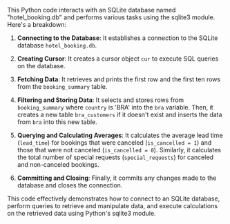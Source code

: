 This Python code interacts with an SQLite database named "hotel_booking.db" and performs various tasks using the sqlite3 module. Here's a breakdown:

1. **Connecting to the Database**: It establishes a connection to the SQLite database `hotel_booking.db`.
   
2. **Creating Cursor**: It creates a cursor object `cur` to execute SQL queries on the database.

3. **Fetching Data**: It retrieves and prints the first row and the first ten rows from the `booking_summary` table.

4. **Filtering and Storing Data**: It selects and stores rows from `booking_summary` where `country` is 'BRA' into the `bra` variable. Then, it creates a new table `bra_customers` if it doesn't exist and inserts the data from `bra` into this new table.

5. **Querying and Calculating Averages**: It calculates the average lead time (`lead_time`) for bookings that were canceled (`is_cancelled = 1`) and those that were not canceled (`is_cancelled = 0`). Similarly, it calculates the total number of special requests (`special_requests`) for canceled and non-canceled bookings.

6. **Committing and Closing**: Finally, it commits any changes made to the database and closes the connection.

This code effectively demonstrates how to connect to an SQLite database, perform queries to retrieve and manipulate data, and execute calculations on the retrieved data using Python's sqlite3 module.